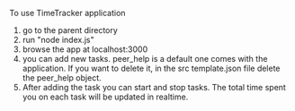 To use TimeTracker application 
1. go to the parent directory
2. run "node index.js"
3. browse the app at localhost:3000
4. you can add new tasks. peer_help is a default one comes with the application. If you want to delete it, in the src template.json file delete the peer_help object. 
5. After adding the task you can start and stop tasks. The total time spent you on each task will be updated in realtime.  